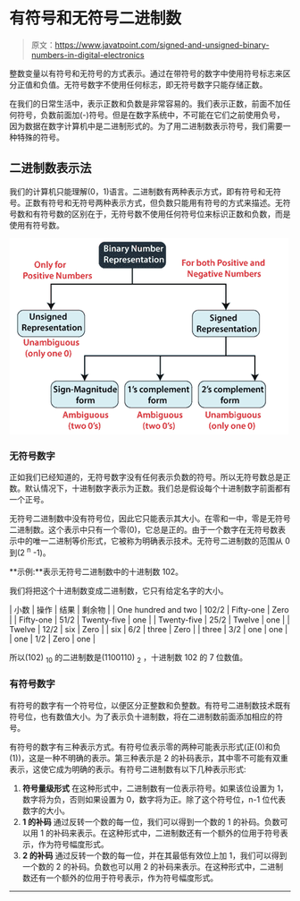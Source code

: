 # 有符号和无符号二进制数

> 原文：<https://www.javatpoint.com/signed-and-unsigned-binary-numbers-in-digital-electronics>

整数变量以有符号和无符号的方式表示。通过在带符号的数字中使用符号标志来区分正值和负值。无符号数字不使用任何标志，即无符号数字只能存储正数。

在我们的日常生活中，表示正数和负数是非常容易的。我们表示正数，前面不加任何符号，负数前面加(-)符号。但是在数字系统中，不可能在它们之前使用负号，因为数据在数字计算机中是二进制形式的。为了用二进制数表示符号，我们需要一种特殊的符号。

## 二进制数表示法

我们的计算机只能理解(0，1)语言。二进制数有两种表示方式，即有符号和无符号。正数有符号和无符号两种表示方式，但负数只能用有符号的方式来描述。无符号数和有符号数的区别在于，无符号数不使用任何符号位来标识正数和负数，而是使用有符号数。

![Signed and Unsigned Binary Numbers](img/48cd43fd5656b5415f60e9a6f4987e96.png)

### 无符号数字

正如我们已经知道的，无符号数字没有任何表示负数的符号。所以无符号数总是正数。默认情况下，十进制数字表示为正数。我们总是假设每个十进制数字前面都有一个正号。

无符号二进制数中没有符号位，因此它只能表示其大小。在零和一中，零是无符号二进制数。这个表示中只有一个零(0)，它总是正的。由于一个数字在无符号数表示中的唯一二进制等价形式，它被称为明确表示技术。无符号二进制数的范围从 0 到(2 <sup>n</sup> -1)。

**示例:**表示无符号二进制数中的十进制数 102。

我们将把这个十进制数变成二进制数，它只有给定名字的大小。

| 小数 | 操作 | 结果 | 剩余物 |
| One hundred and two | 102/2 | Fifty-one | Zero |
| Fifty-one | 51/2 | Twenty-five | one |
| Twenty-five | 25/2 | Twelve | one |
| Twelve | 12/2 | six | Zero |
| six | 6/2 | three | Zero |
| three | 3/2 | one | one |
| one | 1/2 | Zero | one |

所以(102) <sub>10</sub> 的二进制数是(1100110) <sub>2</sub> ，十进制数 102 的 7 位数值。

### 有符号数字

有符号的数字有一个符号位，以便区分正整数和负整数。有符号二进制数技术既有符号位，也有数值大小。为了表示负十进制数，将在二进制数前面添加相应的符号。

有符号的数字有三种表示方式。有符号位表示零的两种可能表示形式(正(0)和负(1))，这是一种不明确的表示。第三种表示是 2 的补码表示，其中零不可能有双重表示，这使它成为明确的表示。有符号二进制数有以下几种表示形式:

1.  **符号量级形式**
    在这种形式中，二进制数有一位表示符号。如果该位设置为 1，数字将为负，否则如果设置为 0，数字将为正。除了这个符号位，n-1 位代表数字的大小。
2.  **1 的补码**
    通过反转一个数的每一位，我们可以得到一个数的 1 的补码。负数可以用 1 的补码来表示。在这种形式中，二进制数还有一个额外的位用于符号表示，作为符号幅度形式。
3.  **2 的补码**
    通过反转一个数的每一位，并在其最低有效位上加 1，我们可以得到一个数的 2 的补码。负数也可以用 2 的补码来表示。在这种形式中，二进制数还有一个额外的位用于符号表示，作为符号幅度形式。

* * *